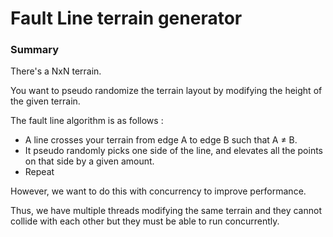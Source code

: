 # Fault Line terrain generator

### Summary

There's a NxN terrain. 

You want to pseudo randomize the terrain layout by modifying the height of the given terrain.

The fault line algorithm is as follows :

- A line crosses your terrain from edge A to edge B such that A ≠ B.
- It pseudo randomly picks one side of the line, and elevates all the points on that side by a given amount.
- Repeat

However, we want to do this with concurrency to improve performance. 

Thus, we have multiple threads modifying the same terrain and they cannot collide with each other but they must be able to run concurrently.
